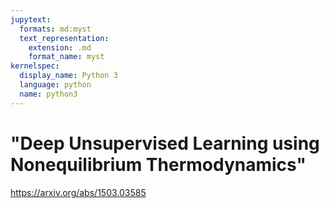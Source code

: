 ```yaml
---
jupytext:
  formats: md:myst
  text_representation:
    extension: .md
    format_name: myst
kernelspec:
  display_name: Python 3
  language: python
  name: python3
---
```


# "Deep Unsupervised Learning using Nonequilibrium Thermodynamics"

https://arxiv.org/abs/1503.03585